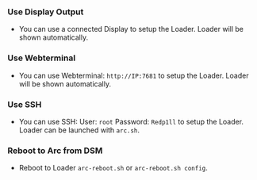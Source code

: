 ### Use Display Output

* You can use a connected Display to setup the Loader. Loader will be shown automatically.

### Use Webterminal

* You can use Webterminal: `http://IP:7681` to setup the Loader. Loader will be shown automatically.

### Use SSH

* You can use SSH: User: `root` Password: `Redp1ll` to setup the Loader. Loader can be launched with `arc.sh`.

### Reboot to Arc from DSM

* Reboot to Loader `arc-reboot.sh` or `arc-reboot.sh config`.